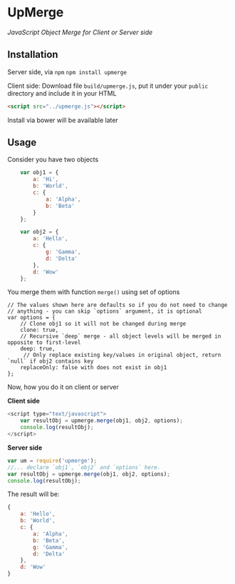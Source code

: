 # UpMerge
*JavaScript Object Merge for Client or Server side*

## Installation

Server side, via `npm`
`npm install upmerge`

Client side:
Download file `build/upmerge.js`, put it under your `public` directory and include it in your HTML

```html
<script src="../upmerge.js"></script>
```

Install via bower will be available later

## Usage

Consider you have two objects

```JavaScript
	var obj1 = {
		a: 'Hi',
		b: 'World',
		c: {
			a: 'Alpha',
			b: 'Beta'
		}
	};

	var obj2 = {
		a: 'Hello',
		c: {
			g: 'Gamma',
			d: 'Delta'
		},
		d: 'Wow'
	};
```

You merge them with function `merge()` using set of options

```
// The values shown here are defaults so if you do not need to change 
// anything - you can skip `options` argument, it is optional
var options = {
	// Clone obj1 so it will not be changed during merge
	clone: true,
	// Recursive `deep` merge - all object levels will be merged in opposite to first-level
	deep: true,
	 // Only replace existing key/values in original object, return `null` if obj2 contains key
	replaceOnly: false with does not exist in obj1
};
```

Now, how you do it on client or server

**Client side**

```javascript
<script type="text/javascript">
	var resultObj = upmerge.merge(obj1, obj2, options);
	console.log(resultObj);
</script>
```

**Server side**

```javascript
var um = require('upmerge');
//... declare `obj1`, `obj2` and `options` here.
var resultObj = upmerge.merge(obj1, obj2, options);
console.log(resultObj);
```

The result will be:

```javascript
{
	a: 'Hello',
	b: 'World',
	c: {
		a: 'Alpha',
		b: 'Beta',
		g: 'Gamma',
		d: 'Delta'
	},
	d: 'Wow'
}
```
